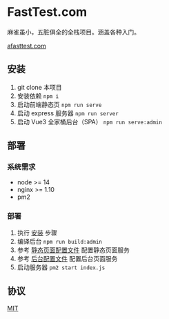 FastTest.com
============

麻雀虽小，五脏俱全的全栈项目。涵盖各种入门。

[afasttest.com](https://afasttest.com)


安装
----

1. git clone 本项目
2. 安装依赖 `npm i`
3. 启动前端静态页 `npm run serve`
4. 启动 express 服务器 `npm run server`
5. 启动 Vue3 全家桶后台（SPA） `npm run serve:admin`


部署
----

### 系统需求

* node >= 14
* nginx >= 1.10
* pm2

### 部署

1. 执行 [安装](#安装) 步骤
2. 编译后台 `npm run build:admin`
3. 参考 [静态页面配置文件](./conf/fasttest.conf) 配置静态页面服务
4. 参考 [后台配置文件](./conf/fasttest-admin.conf) 配置后台页面服务
5. 启动服务器 `pm2 start index.js`


协议
----

[MIT](https://opensource.org/licenses/MIT)
